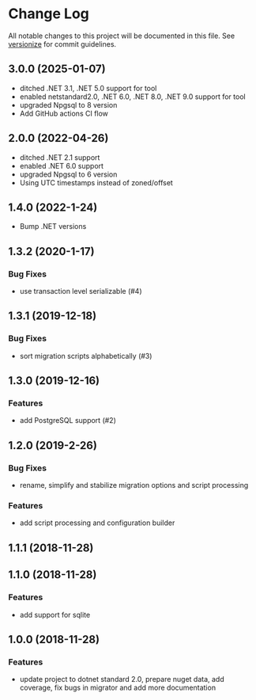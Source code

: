 # Change Log

All notable changes to this project will be documented in this file. See [versionize](https://github.com/saintedlama/versionize) for commit guidelines.

## 3.0.0 (2025-01-07)

* ditched .NET 3.1, .NET 5.0 support for tool
* enabled netstandard2.0, .NET 6.0, .NET 8.0, .NET 9.0 support for tool
* upgraded Npgsql to 8 version
* Add GitHub actions CI flow

## 2.0.0 (2022-04-26)

* ditched .NET 2.1 support
* enabled .NET 6.0 support
* upgraded Npgsql to 6 version
* Using UTC timestamps instead of zoned/offset

## 1.4.0 (2022-1-24)

* Bump .NET versions

## 1.3.2 (2020-1-17)

### Bug Fixes

* use transaction level serializable (#4)

## 1.3.1 (2019-12-18)

### Bug Fixes

* sort migration scripts alphabetically (#3)

## 1.3.0 (2019-12-16)

### Features

* add PostgreSQL support (#2)

## 1.2.0 (2019-2-26)

### Bug Fixes

* rename, simplify and stabilize migration options and script processing

### Features

* add script processing and configuration builder

## 1.1.1 (2018-11-28)

## 1.1.0 (2018-11-28)

### Features

* add support for sqlite

## 1.0.0 (2018-11-28)

### Features

* update project to dotnet standard 2.0, prepare nuget data, add coverage, fix bugs in migrator and add more documentation
